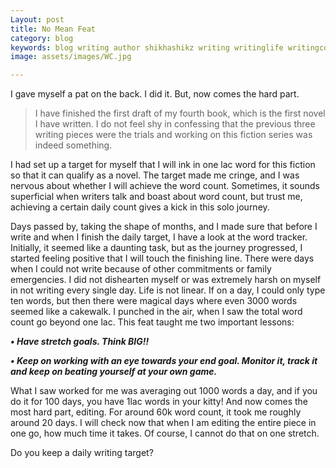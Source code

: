 ```yaml
---
Layout: post
title: No Mean Feat
category: blog
keywords: blog writing author shikhashikz writing writinglife writingcommunity dailyblogpost dailyblogpostchallenge onelac word count novel
image: assets/images/WC.jpg

---
```

I gave myself a pat on the back. I did it. But, now comes the hard part.

>I have finished the first draft of my fourth book, which is the first novel I have written. I do not feel shy in confessing that the previous three writing pieces were the trials and working on this fiction series was indeed something.
>

I had set up a target for myself that I will ink in one lac word for this fiction so that it can qualify as a novel. The target made me cringe, and I was nervous about whether I will achieve the word count. Sometimes, it sounds superficial when writers talk and boast about word count, but trust me, achieving a certain daily count gives a kick in this solo journey.

Days passed by, taking the shape of months, and I made sure that before I write and when I finish the daily target, I have a look at the word tracker. Initially, it seemed like a daunting task, but as the journey progressed, I started feeling positive that I will touch the finishing line. There were days when I could not write because of other commitments or family emergencies. I did not dishearten myself or was extremely harsh on myself in not writing every single day. Life is not linear. If on a day, I could only type ten words, but then there were magical days where even 3000 words seemed like a cakewalk. I punched in the air, when I saw the total word count go beyond one lac. This feat taught me two important lessons:

***•	Have stretch goals. Think BIG!!***

***•	Keep on working with an eye towards your end goal. Monitor it, track it and keep on beating yourself at your own game.***

What I saw worked for me was averaging out 1000 words a day, and if you do it for 100 days, you have 1lac words in your kitty! And now comes the most hard part, editing. For around 60k word count, it took me roughly around 20 days. I will check now that when I am editing the entire piece in one go, how much time it takes. Of course, I cannot do that on one stretch.

Do you keep a daily writing target?









